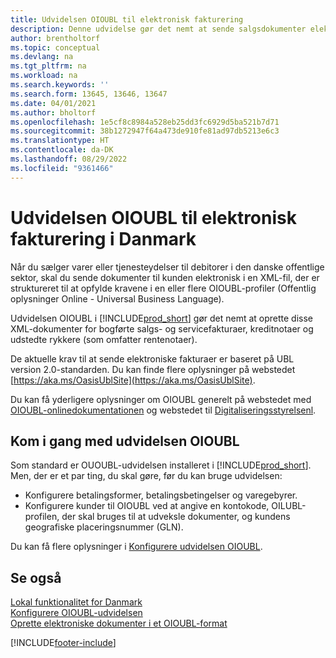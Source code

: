 ```yaml
---
title: Udvidelsen OIOUBL til elektronisk fakturering
description: Denne udvidelse gør det nemt at sende salgsdokumenter elektronisk til kunder i den danske offentlige sektor i OIOUBL-formatet.
author: brentholtorf
ms.topic: conceptual
ms.devlang: na
ms.tgt_pltfrm: na
ms.workload: na
ms.search.keywords: ''
ms.search.form: 13645, 13646, 13647
ms.date: 04/01/2021
ms.author: bholtorf
ms.openlocfilehash: 1e5cf8c8984a528eb25dd3fc6929d5ba521b7d71
ms.sourcegitcommit: 38b1272947f64a473de910fe81ad97db5213e6c3
ms.translationtype: HT
ms.contentlocale: da-DK
ms.lasthandoff: 08/29/2022
ms.locfileid: "9361466"
---
```

# <a name="the-oioubl-extension-for-electronic-invoicing-in-denmark"></a>Udvidelsen OIOUBL til elektronisk fakturering i Danmark

Når du sælger varer eller tjenesteydelser til debitorer i den danske offentlige sektor, skal du sende dokumenter til kunden elektronisk i en XML-fil, der er struktureret til at opfylde kravene i en eller flere OIOUBL-profiler (Offentlig oplysninger Online - Universal Business Language).  

Udvidelsen OIOUBL i [!INCLUDE[prod_short](../../includes/prod_short.md)] gør det nemt at oprette disse XML-dokumenter for bogførte salgs- og servicefakturaer, kreditnotaer og udstedte rykkere (som omfatter rentenotaer).  

De aktuelle krav til at sende elektroniske fakturaer er baseret på UBL version 2.0-standarden. Du kan finde flere oplysninger på webstedet [https://aka.ms/OasisUblSite](https://aka.ms/OasisUblSite).

Du kan få yderligere oplysninger om OIOUBL generelt på webstedet med [OIOUBL-onlinedokumentationen](http://www.oioubl.info/classes/da/index.html) og webstedet til [Digitaliseringsstyrelsenl](https://digst.dk/).  

## <a name="getting-started-with-the-oioubl-extension"></a>Kom i gang med udvidelsen OIOUBL

Som standard er OUOUBL-udvidelsen installeret i [!INCLUDE[prod_short](../../includes/prod_short.md)]. Men, der er et par ting, du skal gøre, før du kan bruge udvidelsen:

* Konfigurere betalingsformer, betalingsbetingelser og varegebyrer.
* Konfigurere kunder til OIOUBL ved at angive en kontokode, OILUBL-profilen, der skal bruges til at udveksle dokumenter, og kundens geografiske placeringsnummer (GLN).

Du kan få flere oplysninger i [Konfigurere udvidelsen OIOUBL](how-to-set-up-oioubl.md).  

## <a name="see-also"></a>Se også

[Lokal funktionalitet for Danmark](denmark-local-functionality.md)  
[Konfigurere OIOUBL-udvidelsen](how-to-set-up-oioubl.md)  
[Oprette elektroniske dokumenter i et OIOUBL-format](how-to-create-electronic-documents-by-using-oioubl.md)  

[!INCLUDE[footer-include](../../includes/footer-banner.md)]
